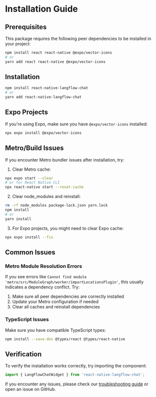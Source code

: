 # Installation Guide

## Prerequisites

This package requires the following peer dependencies to be installed in your project:

```bash
npm install react react-native @expo/vector-icons
# or
yarn add react react-native @expo/vector-icons
```

## Installation

```bash
npm install react-native-langflow-chat
# or
yarn add react-native-langflow-chat
```

## Expo Projects

If you're using Expo, make sure you have `@expo/vector-icons` installed:

```bash
npx expo install @expo/vector-icons
```

## Metro/Build Issues

If you encounter Metro bundler issues after installation, try:

1. Clear Metro cache:

```bash
npx expo start --clear
# or for React Native CLI
npx react-native start --reset-cache
```

2. Clear node_modules and reinstall:

```bash
rm -rf node_modules package-lock.json yarn.lock
npm install
# or
yarn install
```

3. For Expo projects, you might need to clear Expo cache:

```bash
npx expo install --fix
```

## Common Issues

### Metro Module Resolution Errors

If you see errors like `Cannot find module 'metro/src/ModuleGraph/worker/importLocationsPlugin'`, this usually indicates a dependency conflict. Try:

1. Make sure all peer dependencies are correctly installed
2. Update your Metro configuration if needed
3. Clear all caches and reinstall dependencies

### TypeScript Issues

Make sure you have compatible TypeScript types:

```bash
npm install --save-dev @types/react @types/react-native
```

## Verification

To verify the installation works correctly, try importing the component:

```typescript
import { LangFlowChatWidget } from 'react-native-langflow-chat';
```

If you encounter any issues, please check our [troubleshooting guide](README.md#troubleshooting) or open an issue on GitHub.
